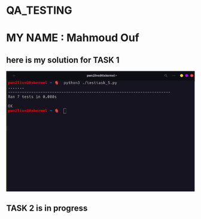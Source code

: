 # QA_TESTING
# MY NAME : Mahmoud Ouf
## here is my solution for TASK 1 
![RESULTS OF TASK 1](/Screenshot_from_2024-06-17_23-55-46.png)


## TASK 2 is in progress
